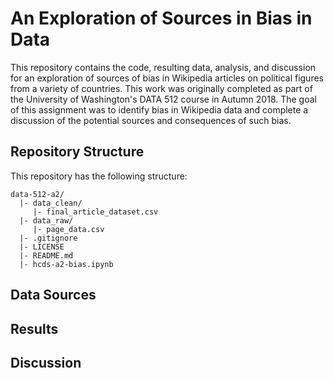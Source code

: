 # An Exploration of Sources in Bias in Data
This repository contains the code, resulting data, analysis, and discussion for an exploration of sources of bias in Wikipedia articles on political figures from a variety of countries. This work was originally completed as part of the University of Washington's DATA 512 course in Autumn 2018. The goal of this assignment was to identify bias in Wikipedia data and complete a discussion of the potential sources and consequences of such bias.

## Repository Structure
This repository has the following structure:

```
data-512-a2/
  |- data_clean/
     |- final_article_dataset.csv
  |- data_raw/
     |- page_data.csv
  |- .gitignore
  |- LICENSE
  |- README.md
  |- hcds-a2-bias.ipynb
```

## Data Sources

## Results

## Discussion
